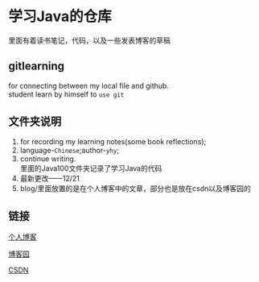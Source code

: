 # 学习Java的仓库
里面有着读书笔记，代码，以及一些发表博客的草稿
## gitlearning    
  for connecting between my local file and github.<br>
  student learn by himself to `use git`
## 文件夹说明
1. for recording my learning notes(some book reflections);<br>
2. language-`Chinese`;author-`yhy`;
3. continue writing.<br>
里面的Java100文件夹记录了学习Java的代码
4. 最新更改——12/21
5. blog/里面放置的是在个人博客中的文章，部分也是放在csdn以及博客园的

## 链接

[个人博客](http://yhytj.top/)

[博客园](https://www.cnblogs.com/yhycoder/)

[CSDN](https://blog.csdn.net/weixin_44304387)